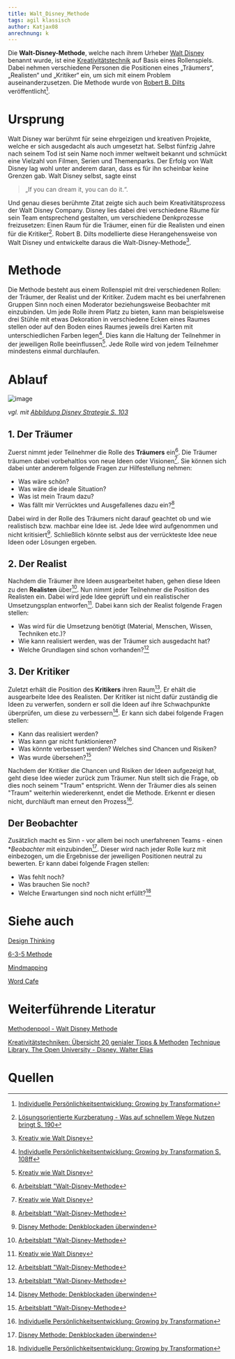 ```yaml
---
title: Walt_Disney_Methode
tags: agil klassisch
author: Katjax08
anrechnung: k
---
```


Die **Walt-Disney-Methode**, welche nach ihrem Urheber [Walt Disney](https://de.wikipedia.org/wiki/Walt_Disney) benannt wurde, ist eine [Kreativitätstechnik](https://de.wikipedia.org/wiki/Kreativit%C3%A4tstechniken) auf Basis eines Rollenspiels. Dabei nehmen verschiedene Personen die Positionen eines „Träumers“, „Realisten“ und „Kritiker“ ein, um sich mit einem Problem auseinanderzusetzen. Die Methode wurde von [Robert B. Dilts](https://de.wikipedia.org/wiki/Robert_Dilts) veröffentlicht[^1]. 

# Ursprung
Walt Disney war berühmt für seine ehrgeizigen und kreativen Projekte, welche er sich ausgedacht als auch umgesetzt hat. Selbst fünfzig Jahre nach seinem Tod ist sein Name noch immer weltweit bekannt und schmückt eine Vielzahl von Filmen, Serien und Themenparks. 
Der Erfolg von Walt Disney lag wohl unter anderem daran, dass es für ihn scheinbar keine Grenzen gab. Walt Disney selbst, sagte einst 
>„If you can dream it, you can do it.“. 

Und genau dieses berühmte Zitat zeigte sich auch beim Kreativitätsprozess der Walt Disney Company. Disney lies dabei drei verschiedene Räume für sein Team entsprechend gestalten, um verschiedene Denkprozesse freizusetzen: Einen Raum für die Träumer, einen für die Realisten und einen für die Kritiker[^3]. 
Robert B. Dilts modellierte diese Herangehensweise von Walt Disney und entwickelte daraus die Walt-Disney-Methode[^4]. 
# Methode
Die Methode besteht aus einem Rollenspiel mit drei verschiedenen Rollen: der Träumer, der Realist und der Kritiker. Zudem macht es bei unerfahrenen Gruppen Sinn noch einen Moderator beziehungsweise Beobachter mit einzubinden. Um jede Rolle ihrem Platz zu bieten, kann man beispielsweise drei Stühle mit etwas Dekoration in verschiedene Ecken eines Raumes stellen oder auf den Boden eines Raumes jeweils drei Karten mit unterschiedlichen Farben legen[^5]. Dies kann die Haltung der Teilnehmer in der jeweiligen Rolle beeinflussen[^4]. Jede Rolle wird von jedem Teilnehmer mindestens einmal durchlaufen. 
# Ablauf
![image](https://user-images.githubusercontent.com/92786176/143034599-f9c1ddc9-b3c3-41dd-91fe-142c8182e966.png)

*vgl. mit [Abbildung Disney Strategie S. 103](https://link.springer.com/content/pdf/10.1007%2F978-3-658-09453-9.pdf)*
## 1. Der Träumer
Zuerst nimmt jeder Teilnehmer die Rolle des **Träumers** ein[^6]. Die Träumer träumen dabei vorbehaltlos von neue Ideen oder Visionen[^4]. Sie können sich dabei unter anderem folgende Fragen zur Hilfestellung nehmen: 
- Was wäre schön?
- Was wäre die ideale Situation? 
- Was ist mein Traum dazu? 
- Was fällt mir Verrücktes und Ausgefallenes dazu ein?[^6]

Dabei wird in der Rolle des Träumers nicht darauf geachtet ob und wie realistisch bzw. machbar eine Idee ist. Jede Idee wird aufgenommen und nicht kritisiert[^7]. Schließlich könnte selbst aus der verrückteste Idee neue Ideen oder Lösungen ergeben.

## 2. Der Realist
Nachdem die Träumer ihre Ideen ausgearbeitet haben, gehen diese Ideen zu den **Realisten** über[^6]. Nun nimmt jeder Teilnehmer die Position des Realisten ein. Dabei wird jede Idee geprüft und ein realistischer Umsetzungsplan entworfen[^4]. Dabei kann sich der Realist folgende Fragen stellen: 
- Was wird für die Umsetzung benötigt (Material, Menschen, Wissen, Techniken etc.)?
- Wie kann realisiert werden, was der Träumer sich ausgedacht hat?
- Welche Grundlagen sind schon vorhanden?[^6]

## 3. Der Kritiker
Zuletzt erhält die Position des **Kritikers** ihren Raum[^6]. Er ehält die ausgearbeite Idee des Realisten. Der Kritiker ist nicht dafür zuständig die Ideen zu verwerfen, sondern er soll die Ideen auf ihre Schwachpunkte überprüfen, um diese zu verbessern[^7]. Er kann sich dabei folgende Fragen stellen:
- Kann das realisiert werden?
- Was kann gar nicht funktionieren?
- Was könnte verbessert werden? Welches sind Chancen und Risiken?
- Was wurde übersehen?[^6]

Nachdem der Kritiker die Chancen und Risiken der Ideen aufgezeigt hat, geht diese Idee wieder zurück zum Träumer. Nun stellt sich die Frage, ob dies noch seinem "Traum" entspricht. Wenn der Träumer dies als seinen "Traum" weiterhin wiedererkennt, endet die Methode. Erkennt er diesen nicht, durchläuft man erneut den Prozess[^1].  

## Der Beobachter
Zusätzlich macht es Sinn - vor allem bei noch unerfahrenen Teams - einen **Beobachter* mit einzubinden[^7]. Dieser wird nach jeder Rolle kurz mit einbezogen, um die Ergebnisse der jeweiligen Positionen neutral zu bewerten. Er kann dabei folgende Fragen stellen: 
- Was fehlt noch?
- Was brauchen Sie noch?
- Welche Erwartungen sind noch nicht erfüllt?[^1]

# Siehe auch
[Design Thinking](Design_Thinking.md)

[6-3-5 Methode](6_3_5_Methode.md)

[Mindmapping](Mindmapping.md)

[Word Cafe](World_Cafe.md)

# Weiterführende Literatur
[Methodenpool - Walt Disney Methode](https://methodenpool.salzburgresearch.at/methode/walt-disney-method/)

[Kreativitätstechniken: Übersicht 20 genialer Tipps & Methoden](https://karrierebibel.de/kreativitaetstechniken/)
[Technique Library. The Open University - Disney, Walter Elias](http://www.nlpuniversitypress.com/html/D30.html)

# Quellen
[^1]: [Individuelle Persönlichkeitsentwicklung: Growing by Transformation](https://link.springer.com/content/pdf/10.1007%2F978-3-658-09453-9.pdf) 
[^2]: [Der Kunde als Innovationspartner S. 156 f](https://books.google.de/books?id=0rZlZ1Z_OCkC&pg=PT150&lpg=PT150&dq=strukturierte+assoziationstechnik+walt+disney&source=bl&ots=FthndGPfjR&sig=ACfU3U2QIBmMTMWdlYRXwaIyCGRIku5FQw&hl=de&sa=X&ved=2ahUKEwjgv_HGlZ30AhUQGewKHYL7AiMQ6AF6BAghEAM#v=onepage&q=strukturierte%20assoziationstechnik%20walt%20disney&f=false)
[^3]: [Lösungsorientierte Kurzberatung - Was auf schnellem Wege Nutzen bringt S. 190](https://link.springer.com/content/pdf/10.1007%2F978-3-658-07752-5.pdf)
[^4]: [Kreativ wie Walt Disney](https://blog.wellke.de/wp-content/uploads/2017/08/Disney-Strategie-blog-Kreativ-wie-Walt-Disney-pdf-dowload-Hans-Peter-Wellke.pdf)
[^5]: [Individuelle Persönlichkeitsentwicklung: Growing by Transformation S. 108ff](https://link.springer.com/content/pdf/10.1007%2F978-3-658-09453-9.pdf)
[^6]: [Arbeitsblatt "Walt-Disney-Methode](https://www.unternehmergeist-macht-schule.de/SharedDocs/Downloads/materialien-schueler/Walt-Disney-Methode.pdf?__blob=publicationFile)
[^7]: [Disney Methode: Denkblockaden überwinden](https://karrierebibel.de/disney-methode/)

